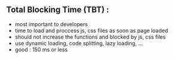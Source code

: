 ## Total Blocking Time (TBT) :
* most important to developers 
* time to load and proccess js, css files as soon as page loaded
* should not increase the functions and blocked by js, css files
* use dynamic loading, code splitting, lazy loading, ...
* good : 150 ms or less
